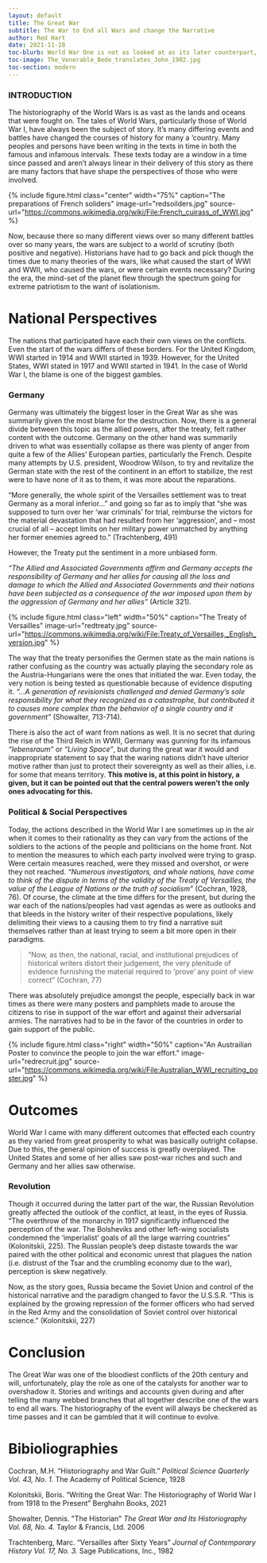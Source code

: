 ```yaml
---
layout: default
title: The Great War
subtitle: The War to End all Wars and change the Narrative
author: Red Hart
date: 2021-11-28
toc-blurb: World War One is not as looked at as its later counterpart, World War Two, but it’s been subject to discussion as the War is considered to be a flash point of the change in the way the world perceives its history after and how countries perceive themselves.
toc-image: The_Venerable_Bede_translates_John_1902.jpg
toc-section: modern
---
```

### INTRODUCTION
The historiography of the World Wars is as vast as the lands and oceans that were fought on. The tales of World Wars, particularly those of World War I, have always been the subject of story. It’s many differing events and battles have changed the courses of history for many a ‘country. Many peoples and persons have been writing in the texts in time in both the famous and infamous intervals. These texts today are a window in a time since passed and aren’t always linear in their delivery of this story as there are many factors that have shape the perspectives of those who were involved.

{% include figure.html
  class="center"
  width="75%"
  caption="The preparations of French soliders"
  image-url="redsoilders.jpg"
  source-url="https://commons.wikimedia.org/wiki/File:French_cuirass_of_WWI.jpg"
%}

Now, because there so many different views over so many different battles over so many years, the wars are subject to a world of scrutiny (both positive and negative). Historians have had to go back and pick though the times due to many theories of the wars, like what caused the start of WWI and WWII, who caused the wars, or were certain events necessary? During the era, the mind-set of the planet flew through the spectrum going for extreme patriotism to the want of isolationism.
# National Perspectives
The nations that participated have each their own views on the conflicts. Even the start of the wars differs of these borders. For the United Kingdom, WWI started in 1914 and WWII started in 1939. However, for the United States, WWI stated in 1917 and WWII started in 1941. In the case of World War I, the blame is one of the biggest gambles.
### Germany
Germany was ultimately the biggest loser in the Great War as she was summarily given the most blame for the destruction. Now, there is a general divide between this topic as the allied powers, after the treaty, felt rather content with the outcome. Germany on the other hand was summarily driven to what was essentially collapse as there was plenty of anger from quite a few of the Allies’ European parties, particularly the French. Despite many attempts by U.S. president, Woodrow Wilson, to try and revitalize the German state with the rest of the continent in an effort to stabilize, the rest were to have none of it as to them, it was more about the reparations.

“More generally, the whole spirit of the Versailles settlement was to treat Germany as a moral inferior…” and going so far as to imply that “she was supposed to turn over her ‘war criminals’ for trial, reimburse the victors for the material devastation that had resulted from her ‘aggression’, and – most crucial of all – accept limits on her military power unmatched by anything her former enemies agreed to.” (Trachtenberg, 491)

However, the Treaty put the sentiment in a more unbiased form.

_“The Allied and Associated Governments affirm and Germany accepts the responsibility of Germany and her allies for causing all the loss and damage to which the Allied and Associated Governments and their nations have been subjected as a consequence of the war imposed upon them by the aggression of Germany and her allies”_ (Article 321).

{% include figure.html
  class="left"
  width="50%"
  caption="The Treaty of Versailles"
  image-url="redtreaty.jpg"
  source-url="https://commons.wikimedia.org/wiki/File:Treaty_of_Versailles,_English_version.jpg"
%}


The way that the treaty personifies the Germen state as the main nations is rather confusing as the country was actually playing the secondary role as the Austria-Hungarians were the ones that initiated the war. Even today, the very notion is being tested as questionable because of evidence disputing it. _“…A generation of revisionists challenged and denied Germany’s sole responsibility for what they recognized as a catastrophe, but contributed it to causes more complex than the behavior of a single country and it government”_ (Showalter, 713-714).

There is also the act of want from nations as well. It is no secret that during the rise of the Third Reich in WWII, Germany was gunning for its infamous _“lebensraum”_ or _“Living Space”_, but during the great war it would and inappropriate statement to say that the waring nations didn’t have ulterior motive rather than just to protect their sovereignty as well as their allies, i.e. for some that means territory. __This motive is, at this point in history, a given, but it can be pointed out that the central powers weren’t the only ones advocating for this.__
### Political & Social Perspectives
Today, the actions described in the World War I are sometimes up in the air when it comes to their rationality as they can vary from the actions of the soldiers to the actions of the people and politicians on the home front. Not to mention the measures to which each party involved were trying to grasp. Were certain measures reached, were they missed and overshot, or were they not reached. _“Numerous investigators, and whole nations, have come to think of the dispute in terms of the validity of the Treaty of Versailles, the value of the League of Nations or the truth of socialism”_ (Cochran, 1928, 76). Of course, the climate at the time differs for the present, but during the war each of the nations/peoples had vast agendas as were as outlooks and that bleeds in the history writer of their respective populations, likely delimiting their views to a causing them to try find a narrative suit themselves rather than at least trying to seem a bit more open in their paradigms.

> “Now, as then, the national, racial, and institutional prejudices of historical writers distort their judgement, the very plenitude of evidence furnishing the material required to ‘prove’ any point of view correct” (Cochran, 77)

There was absolutely prejudice amongst the people, especially back in war times as there were many posters and pamphlets made to arouse the citizens to rise in support of the war effort and against their adversarial armies. The narratives had to be in the favor of the countries in order to gain support of the public.

{% include figure.html
  class="right"
  width="50%"
  caption="An Austrailian Poster to convince the people to join the war effort."
  image-url="redrecruit.jpg"
  source-url="https://commons.wikimedia.org/wiki/File:Australian_WWI_recruiting_poster.jpg"
%}
# Outcomes
World War I came with many different outcomes that effected each country as they varied from great prosperity to what was basically outright collapse. Due to this, the general opinion of success is greatly overplayed. The United States and some of her allies saw post-war riches and such and Germany and her allies saw otherwise.
### Revolution
Though it occurred during the latter part of the war, the Russian Revolution greatly affected the outlook of the conflict, at least, in the eyes of Russia. “The overthrow of the monarchy in 1917 significantly influenced the perception of the war. The Bolsheviks and other left-wing socialists condemned the ‘imperialist’ goals of all the large warring countries” (Kolonitskii, 225). The Russian people’s deep distaste towards the war paired with the other political and economic unrest that plagues the nation (i.e. distrust of the Tsar and the crumbling economy due to the war), perception is skew negatively.

Now, as the story goes, Russia became the Soviet Union and control of the historical narrative and the paradigm changed to favor the U.S.S.R. “This is explained by the growing repression of the former officers who had served in the Red Army and the consolidation of Soviet control over historical science.” (Kolonitskii, 227)
# Conclusion
The Great War was one of the bloodiest conflicts of the 20th century and will, unfortunately, play the role as one of the catalysts for another war to overshadow it. Stories and writings and accounts given during and after telling the many webbed branches that all together describe one of the wars to end all wars. The historiography of the event will always be checkered as time passes and it can be gambled that it will continue to evolve.

# Bibioliographies
Cochran, M.H. “Historiography and War Guilt.” *Political Science Quarterly Vol. 43, No. 1.* The Academy of Political Science, 1928

Kolonitskii, Boris. “Writing the Great War: The Historiography of World War I from 1918 to the Present” Berghahn Books, 2021

Showalter, Dennis. "The Historian" *The Great War and Its Historiography Vol. 68, No. 4.* Taylor & Francis, Ltd. 2006

Trachtenberg, Marc. “Versailles after Sixty Years” *Journal of Contemporary History Vol. 17, No. 3.* Sage Publications, Inc., 1982
